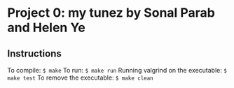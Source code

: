 # Project 0: my tunez by Sonal Parab and Helen Ye

## Instructions
To compile:
`$ make`
To run:
`$ make run`
Running valgrind on the executable:
`$ make test`
To remove the executable:
`$ make clean`
